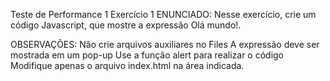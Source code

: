 Teste de Performance 1
Exercício 1
ENUNCIADO:
Nesse exercício, crie um código Javascript, que mostre a expressão Olá mundo!.

OBSERVAÇÕES:
Não crie arquivos auxiliares no Files
A expressão deve ser mostrada em um pop-up
Use a função alert para realizar o código
Modifique apenas o arquivo index.html na área indicada.
